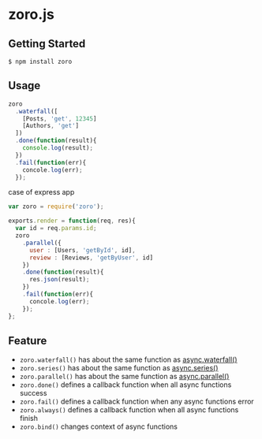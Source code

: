 # zoro.js

## Getting Started

```shell
$ npm install zoro
```

## Usage

```js
zoro
  .waterfall([
    [Posts, 'get', 12345]
    [Authors, 'get']
  ])
  .done(function(result){
    console.log(result);
  })
  .fail(function(err){
    concole.log(err);
  });
```

case of express app

```js
var zoro = require('zoro');

exports.render = function(req, res){
  var id = req.params.id;
  zoro
    .parallel({
      user : [Users, 'getById', id],
      review : [Reviews, 'getByUser', id]
    })
    .done(function(result){
      res.json(result);
    })
    .fail(function(err){
      concole.log(err);
    });
};
```

## Feature

* `zoro.waterfall()` has about the same function as [async.waterfall()](https://github.com/caolan/async#waterfall)
* `zoro.series()` has about the same function as [async.series()](https://github.com/caolan/async#seriestasks-callback)
* `zoro.parallel()` has about the same function as [async.parallel()](https://github.com/caolan/async#paralleltasks-callback)
* `zoro.done()` defines a callback function when all async functions success
* `zoro.fail()` defines a callback function when any async functions error
* `zoro.always()` defines a callback function when all async functions finish
* `zoro.bind()` changes context of async functions
